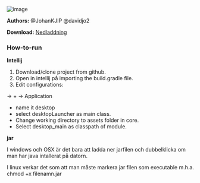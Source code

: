 ![image](https://gits-15.sys.kth.se/storage/user/2835/files/404c70aa-3012-11e7-9f22-42d7ef0ad55e)

**Authors:** @JohanKJIP @davidjo2

**Download:** [Nedladdning](https://mega.nz/#!QDJx2KzL!x9HSHss7i66qG0hh0bRD9c3ZrTZadtByEXWxfqrGmcc)

### How-to-run

**Intellij**

1. Download/clone project from github.
2. Open in intellij på importing the build.gradle file.
3. Edit configurations: 

-> +  -> Application

- name it desktop
- select desktopLauncher as main class.
- Change working directory to assets folder in core.
- Select desktop_main as classpath of module.
 
**jar**

I windows och OSX är det bara att ladda ner jarfilen och dubbelklicka om man har java intallerat på datorn.

I linux verkar det som att man måste markera jar filen som executable m.h.a. chmod +x filenamn.jar
